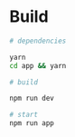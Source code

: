 # Build

```bash
# dependencies

yarn
cd app && yarn

# build

npm run dev

# start
npm run app
```

